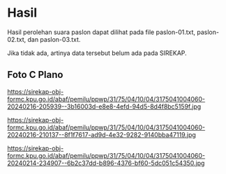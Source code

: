 # Hasil

Hasil perolehan suara paslon dapat dilihat pada file paslon-01.txt, paslon-02.txt, dan paslon-03.txt.

Jika tidak ada, artinya data tersebut belum ada pada SIREKAP.

## Foto C Plano

https://sirekap-obj-formc.kpu.go.id/abaf/pemilu/ppwp/31/75/04/10/04/3175041004060-20240216-205939--3b16003d-e8e8-4efd-94d5-8d4f8bc5159f.jpg

https://sirekap-obj-formc.kpu.go.id/abaf/pemilu/ppwp/31/75/04/10/04/3175041004060-20240216-210137--8f1f7617-ad9d-4e32-9282-9140bba47119.jpg

https://sirekap-obj-formc.kpu.go.id/abaf/pemilu/ppwp/31/75/04/10/04/3175041004060-20240214-234907--6b2c37dd-b896-4376-bf60-5dc051c54350.jpg
